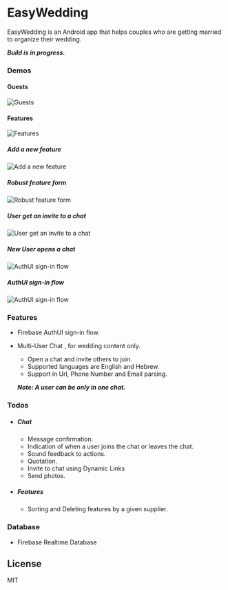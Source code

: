 # EasyWedding

EasyWedding is an Android app that helps couples who are getting married to organize their wedding.

***Build is in progress.***

### Demos

#### Guests
![Guests](demo/6_guests.gif)
#### Features
![Features](demo/5_features.gif)
##### Add a new feature
![Add a new feature](demo/4_add_a_feature.gif)
##### Robust feature form
![Robust feature form](demo/3_robust_feature_form.gif)
##### User get an invite to a chat
![User get an invite to a chat](demo/2_Chat_Invite.gif)
##### New User opens a chat
![AuthUI sign-in flow](demo/1_Chat.gif)
##### AuthUI sign-in flow
![AuthUI sign-in flow](demo/0_AuthUI.gif)




### Features
  - Firebase AuthUI sign-in flow.
  - Multi-User Chat , for wedding content only.
    - Open a chat and invite others to join.
    - Supported languages are English and Hebrew.
    - Support in Url, Phone Number and Email parsing.
    
    ***Note: A user can be only in one chat.***

### Todos
- ##### Chat
   - Message confirmation.
   - Indication of when a user joins the chat or leaves the chat.
   - Sound feedback to actions.
   - Quotation.
   - Invite to chat using Dynamic Links
   - Send photos.
- ##### Features
   - Sorting and Deleting features by a given supplier.

   
### Database
 - Firebase Realtime Database 
     
License
----

MIT
